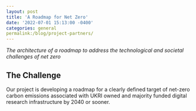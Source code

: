 ```yaml
---
layout: post
title: 'A Roadmap for Net Zero'
date: '2022-07-01 15:13:00 -0400'
categories: general
permalink:/blog/project-partners/
---
```

_The architecture of a roadmap to address the technological and societal challenges of net zero_

## The Challenge

Our project is developing a roadmap for a clearly defined target of net-zero carbon emissions associated with UKRI owned and majority funded digital research infrastructure by 2040 or sooner.
